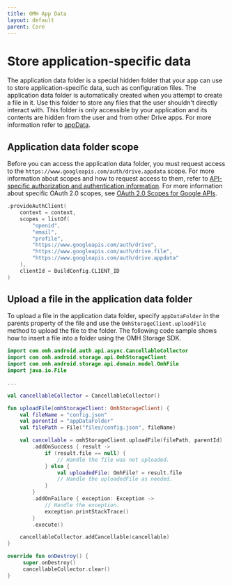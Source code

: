 ```yaml
---
title: OMH App Data
layout: default
parent: Core
---
```


# Store application-specific data

The application data folder is a special hidden folder that your app can use to store application-specific data, such as configuration files. The application data folder is automatically created when you attempt to create a file in it. Use this folder to store any files that the user shouldn't directly interact with. This folder is only accessible by your application and its contents are hidden from the user and from other Drive apps. For more information refer to [appData](https://developers.google.com/drive/api/guides/appdata).

## Application data folder scope

Before you can access the application data folder, you must request access to the `https://www.googleapis.com/auth/drive.appdata` scope. For more information about scopes and how to request access to them, refer to [API-specific authorization and authentication information](https://developers.google.com/drive/api/guides/api-specific-auth). For more information about specific OAuth 2.0 scopes, see [OAuth 2.0 Scopes for Google APIs](https://developers.google.com/identity/protocols/oauth2/scopes#drive).

```kotlin
.provideAuthClient(
    context = context,
    scopes = listOf(
        "openid",
        "email",
        "profile",
        "https://www.googleapis.com/auth/drive",
        "https://www.googleapis.com/auth/drive.file",
        "https://www.googleapis.com/auth/drive.appdata"
    ),
    clientId = BuildConfig.CLIENT_ID
)
```

## Upload a file in the application data folder

To upload a file in the application data folder, specify `appDataFolder` in the parents property of the file and use the `OmhStorageClient.uploadFile` method to upload the file to the folder. The following code sample shows how to insert a file into a folder using the OMH Storage SDK.

```kotlin
import com.omh.android.auth.api.async.CancellableCollector
import com.omh.android.storage.api.OmhStorageClient
import com.omh.android.storage.api.domain.model.OmhFile
import java.io.File

...

val cancellableCollector = CancellableCollector()

fun uploadFile(omhStorageClient: OmhStorageClient) {
    val fileName = "config.json"
    val parentId = "appDataFolder"
    val filePath = File("files/config.json", fileName)

    val cancellable = omhStorageClient.uploadFile(filePath, parentId)
        .addOnSuccess { result ->
            if (result.file == null) {
                // Handle the file was not uploaded.
            } else {
                val uploadedFile: OmhFile? = result.file
                // Handle the uploadedFile as needed.
            }
        }
        .addOnFailure { exception: Exception ->
            // Handle the exception.
            exception.printStackTrace()
        }
        .execute()

    cancellableCollector.addCancellable(cancellable)
}

override fun onDestroy() {
     super.onDestroy()
     cancellableCollector.clear()
}
```
